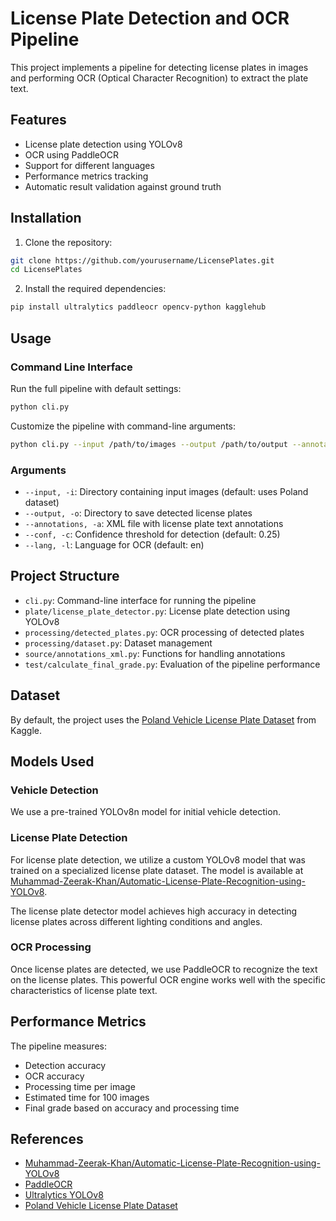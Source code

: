 # License Plate Detection and OCR Pipeline

This project implements a pipeline for detecting license plates in images and performing OCR (Optical Character Recognition) to extract the plate text.

## Features

- License plate detection using YOLOv8
- OCR using PaddleOCR
- Support for different languages
- Performance metrics tracking
- Automatic result validation against ground truth

## Installation

1. Clone the repository:
```bash
git clone https://github.com/yourusername/LicensePlates.git
cd LicensePlates
```

2. Install the required dependencies:
```bash
pip install ultralytics paddleocr opencv-python kagglehub
```

## Usage

### Command Line Interface

Run the full pipeline with default settings:
```bash
python cli.py
```

Customize the pipeline with command-line arguments:
```bash
python cli.py --input /path/to/images --output /path/to/output --annotations /path/to/annotations.xml --conf 0.25 --lang pl
```

### Arguments

- `--input, -i`: Directory containing input images (default: uses Poland dataset)
- `--output, -o`: Directory to save detected license plates
- `--annotations, -a`: XML file with license plate text annotations
- `--conf, -c`: Confidence threshold for detection (default: 0.25)
- `--lang, -l`: Language for OCR (default: en)

## Project Structure

- `cli.py`: Command-line interface for running the pipeline
- `plate/license_plate_detector.py`: License plate detection using YOLOv8
- `processing/detected_plates.py`: OCR processing of detected plates
- `processing/dataset.py`: Dataset management
- `source/annotations_xml.py`: Functions for handling annotations
- `test/calculate_final_grade.py`: Evaluation of the pipeline performance

## Dataset

By default, the project uses the [Poland Vehicle License Plate Dataset](https://www.kaggle.com/datasets/piotrstefaskiue/poland-vehicle-license-plate-dataset) from Kaggle.

## Models Used

### Vehicle Detection
We use a pre-trained YOLOv8n model for initial vehicle detection.

### License Plate Detection
For license plate detection, we utilize a custom YOLOv8 model that was trained on a specialized license plate dataset. The model is available at [Muhammad-Zeerak-Khan/Automatic-License-Plate-Recognition-using-YOLOv8](https://github.com/Muhammad-Zeerak-Khan/Automatic-License-Plate-Recognition-using-YOLOv8).

The license plate detector model achieves high accuracy in detecting license plates across different lighting conditions and angles.

### OCR Processing
Once license plates are detected, we use PaddleOCR to recognize the text on the license plates. This powerful OCR engine works well with the specific characteristics of license plate text.

## Performance Metrics

The pipeline measures:
- Detection accuracy
- OCR accuracy
- Processing time per image
- Estimated time for 100 images
- Final grade based on accuracy and processing time

## References

- [Muhammad-Zeerak-Khan/Automatic-License-Plate-Recognition-using-YOLOv8](https://github.com/Muhammad-Zeerak-Khan/Automatic-License-Plate-Recognition-using-YOLOv8)
- [PaddleOCR](https://github.com/PaddlePaddle/PaddleOCR)
- [Ultralytics YOLOv8](https://github.com/ultralytics/ultralytics)
- [Poland Vehicle License Plate Dataset](https://www.kaggle.com/datasets/piotrstefaskiue/poland-vehicle-license-plate-dataset)

